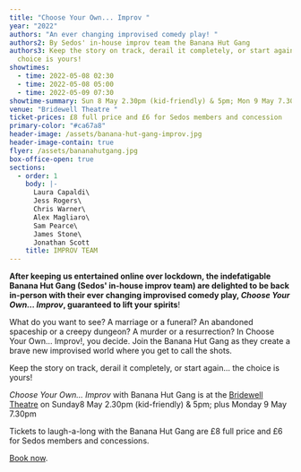 ```yaml
---
title: "Choose Your Own... Improv "
year: "2022"
authors: "An ever changing improvised comedy play! "
authors2: By Sedos' in-house improv team the Banana Hut Gang
authors3: Keep the story on track, derail it completely, or start again... the
  choice is yours!
showtimes:
  - time: 2022-05-08 02:30
  - time: 2022-05-08 05:00
  - time: 2022-05-09 07:30
showtime-summary: Sun 8 May 2.30pm (kid-friendly) & 5pm; Mon 9 May 7.30pm
venue: "Bridewell Theatre "
ticket-prices: £8 full price and £6 for Sedos members and concession
primary-color: "#ca67a8"
header-image: /assets/banana-hut-gang-improv.jpg
header-image-contain: true
flyer: /assets/bananahutgang.jpg
box-office-open: true
sections:
  - order: 1
    body: |-
      Laura Capaldi\
      Jess Rogers\
      Chris Warner\
      Alex Magliaro\
      Sam Pearce\
      James Stone\
      Jonathan Scott
    title: IMPROV TEAM
---
```

**After keeping us entertained online over lockdown, the indefatigable Banana Hut Gang (Sedos' in-house improv team) are delighted to be back in-person with their ever changing improvised comedy play, *Choose Your Own... Improv*, guaranteed to lift your spirits**!

What do you want to see? A marriage or a funeral? An abandoned spaceship or a creepy dungeon? A murder or a resurrection? In Choose Your Own... Improv!, you decide. Join the Banana Hut Gang as they create a brave new improvised world where you get to call the shots.

Keep the story on track, derail it completely, or start again... the choice is yours!

*Choose Your Own... Improv* with Banana Hut Gang is at the [Bridewell Theatre](https://sedos.co.uk/venues/bridewell) on Sunday8 May 2.30pm (kid-friendly) & 5pm; plus Monday 9 May 7.30pm

Tickets to laugh-a-long with the Banana Hut Gang are £8 full price and £6 for Sedos members and concessions.

[Book now](https://sedos.ticketsolve.com).